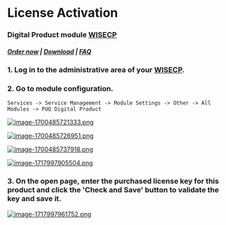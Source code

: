 # License Activation

### Digital Product module **[WISECP](https://puqcloud.com/link.php?id=78)** 

##### [Order now](https://puqcloud.com/index.php?rp=/store/wisecp-module-digital-product) | [Download](https://download.puqcloud.com/WISECP/Product/PUQ_WISECP-Digital-Product/) | [FAQ](https://faq.puqcloud.com/)

### 1. Log in to the administrative area of your **[WISECP](https://puqcloud.com/link.php?id=78)**.

### 2. Go to module configuration.

```
Services -> Service Management -> Module Settings -> Other -> All Modules -> PUQ Digital Product
```

[![image-1700485721333.png](https://doc.puq.info/uploads/images/gallery/2023-11/scaled-1680-/image-1700485721333.png)](https://doc.puq.info/uploads/images/gallery/2023-11/image-1700485721333.png)

[![image-1700485726951.png](https://doc.puq.info/uploads/images/gallery/2023-11/scaled-1680-/image-1700485726951.png)](https://doc.puq.info/uploads/images/gallery/2023-11/image-1700485726951.png)

[![image-1700485737918.png](https://doc.puq.info/uploads/images/gallery/2023-11/scaled-1680-/image-1700485737918.png)](https://doc.puq.info/uploads/images/gallery/2023-11/image-1700485737918.png)

[![image-1717997905504.png](https://doc.puq.info/uploads/images/gallery/2024-06/scaled-1680-/image-1717997905504.png)](https://doc.puq.info/uploads/images/gallery/2024-06/image-1717997905504.png)

### 3. On the open page, enter the purchased license key for this product and click the '**Check and Save**' button to validate the key and save it.

[![image-1717997961752.png](https://doc.puq.info/uploads/images/gallery/2024-06/scaled-1680-/image-1717997961752.png)](https://doc.puq.info/uploads/images/gallery/2024-06/image-1717997961752.png)